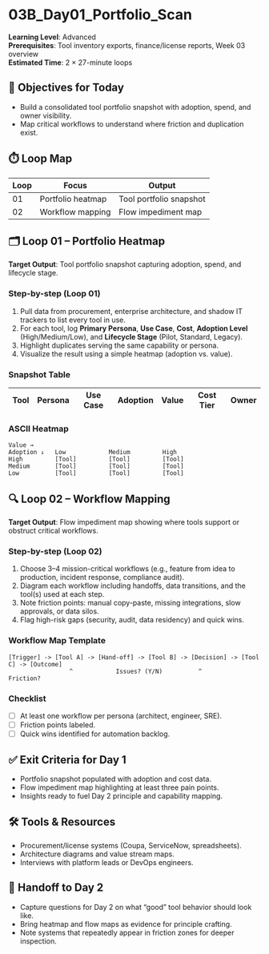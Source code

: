 # 03B_Day01_Portfolio_Scan

**Learning Level**: Advanced  
**Prerequisites**: Tool inventory exports, finance/license reports, Week 03 overview  
**Estimated Time**: 2 × 27-minute loops

## 🎯 Objectives for Today

- Build a consolidated tool portfolio snapshot with adoption, spend, and owner visibility.
- Map critical workflows to understand where friction and duplication exist.

## ⏱️ Loop Map

| Loop | Focus | Output |
| --- | --- | --- |
| 01 | Portfolio heatmap | Tool portfolio snapshot |
| 02 | Workflow mapping | Flow impediment map |

## 🗂️ Loop 01 – Portfolio Heatmap

**Target Output**: Tool portfolio snapshot capturing adoption, spend, and lifecycle stage.

### Step-by-step (Loop 01)

1. Pull data from procurement, enterprise architecture, and shadow IT trackers to list every tool in use.
2. For each tool, log **Primary Persona**, **Use Case**, **Cost**, **Adoption Level** (High/Medium/Low), and **Lifecycle Stage** (Pilot, Standard, Legacy).
3. Highlight duplicates serving the same capability or persona.
4. Visualize the result using a simple heatmap (adoption vs. value).

### Snapshot Table

| Tool | Persona | Use Case | Adoption | Value | Cost Tier | Owner |
| --- | --- | --- | --- | --- | --- | --- |

### ASCII Heatmap

```text
Value →
Adoption ↓   Low            Medium         High
High         [Tool]         [Tool]         [Tool]
Medium       [Tool]         [Tool]         [Tool]
Low          [Tool]         [Tool]         [Tool]
```

## 🔍 Loop 02 – Workflow Mapping

**Target Output**: Flow impediment map showing where tools support or obstruct critical workflows.

### Step-by-step (Loop 02)

1. Choose 3–4 mission-critical workflows (e.g., feature from idea to production, incident response, compliance audit).
2. Diagram each workflow including handoffs, data transitions, and the tool(s) used at each step.
3. Note friction points: manual copy-paste, missing integrations, slow approvals, or data silos.
4. Flag high-risk gaps (security, audit, data residency) and quick wins.

### Workflow Map Template

```text
[Trigger] -> [Tool A] -> [Hand-off] -> [Tool B] -> [Decision] -> [Tool C] -> [Outcome]
                 ^            Issues? (Y/N)          ^            Friction?
```

### Checklist

- [ ] At least one workflow per persona (architect, engineer, SRE).
- [ ] Friction points labeled.
- [ ] Quick wins identified for automation backlog.

## ✅ Exit Criteria for Day 1

- Portfolio snapshot populated with adoption and cost data.
- Flow impediment map highlighting at least three pain points.
- Insights ready to fuel Day 2 principle and capability mapping.

## 🛠️ Tools & Resources

- Procurement/license systems (Coupa, ServiceNow, spreadsheets).
- Architecture diagrams and value stream maps.
- Interviews with platform leads or DevOps engineers.

## 🔄 Handoff to Day 2

- Capture questions for Day 2 on what “good” tool behavior should look like.
- Bring heatmap and flow maps as evidence for principle crafting.
- Note systems that repeatedly appear in friction zones for deeper inspection.
